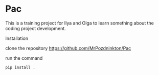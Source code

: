 # Pac
This is a training project for Ilya and Olga to learn something about the coding project development.

Installation

clone the repository https://github.com/MrPozdninkton/Pac

run the command 

```
pip install .
```



